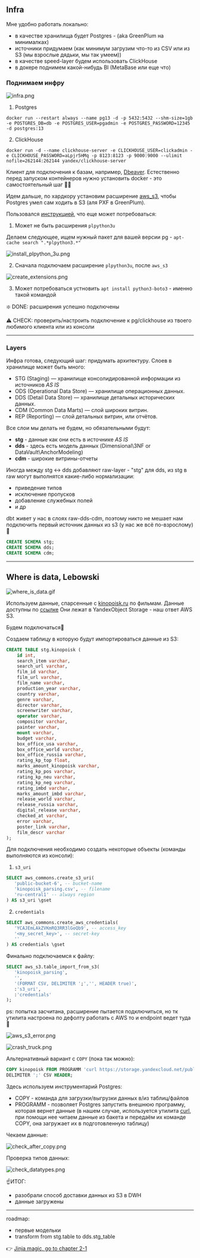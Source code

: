 

## Infra

Мне удобно работать локально:
- в качестве хранилища будет Postgres - (aka GreenPlum на минималках)
- источники придумаем (как минимум загрузим что-то из CSV или из S3 (мы взрослые дядьки, мы так умеем))
- в качестве speed-layer будем использовать ClickHouse
- в докере поднимем какой-нибудь BI (MetaBase или еще что)

### Поднимаем инфру

![infra.png](..%2F..%2Fimg%2Finfra.png)

1. Postgres

```
docker run --restart always --name pg13 -d -p 5432:5432 --shm-size=1gb  -e POSTGRES_DB=db -e POSTGRES_USER=pgadmin -e POSTGRES_PASSWORD=12345 -d postgres:13
```

2. ClickHouse

```
docker run -d --name clickhouse-server -e CLICKHOUSE_USER=clickadmin -e CLICKHOUSE_PASSWORD=aLpjr5HMq -p 8123:8123 -p 9000:9000 --ulimit nofile=262144:262144 yandex/clickhouse-server
```

Клиент для подключения к базам, например, [Dbeaver](https://dbeaver.io/download/). Естественно перед запуском контейнеров нужно установить docker - 
это самостоятельный шаг 🚶‍♂️


Идем дальше, по хардкору уcтановим расширение [aws_s3](https://docs.aws.amazon.com/AmazonRDS/latest/UserGuide/USER_PostgreSQL.S3Import.html),
чтобы Postgres умел сам ходить в S3 (аля PXF в GreenPlum).

Пользовался [инструкцией](https://github.com/chimpler/postgres-aws-s3), что еще может потребоваться:
1. Может не быть расширения `plpython3u`

Делаем следующее, ищем нужный пакет для вашей версии pg - `apt-cache search ".*plpython3.*"`

![install_plpython_3u.png](..%2F..%2Fimg%2Finstall_plpython_3u.png)

2. Сначала подключаем расширение `plpython3u`, после `aws_s3`

![create_extensions.png](..%2F..%2Fimg%2Fcreate_extensions.png)

3. Может потребоваться устновить `apt install python3-boto3` - именно такой командой


❇️ DONE: расширения успешно подключены

⚠️ CHECK: проверить/настроить подключение к pg/clickhouse из твоего любимого клиента или из консоли

------------------------------------------

### Layers

Инфра готова, следующий шаг: придумать архитектуру. Слоев в хранилище может быть много:
* STG (Staging) — хранилище консолидированной информации из источников _AS IS_
* ODS (Operational Data Store) — хранилище операционных данных.
* DDS (Detail Data Store) — хранилище детальных исторических данных.
* CDM (Common Data Marts) — слой широких витрин.
* REP (Reporting) — слой детальных витрин, или отчётов.

Все слои мы делать не будем, но обязательными будут:
- **stg** - данные как они есть в источнике _AS IS_
- **dds** - здесь есть модель данных (Dimensional\3NF or DataVault\AnchorModeling)
- **cdm** - широкие витрины-отчеты

Иногда между stg <-> dds добавляют raw-layer - "stg" для dds, из stg в raw могут выполнятся какие-либо нормализации:
- приведение типов
- исключение пропусков
- добавление служебных полей
- и др

dbt живет у нас в слоях raw-dds-cdm, поэтому никто не мешает нам подключить первый источник данных из s3 (у нас же всё по-взрослому)🤘

```sql
CREATE SCHEMA stg;
CREATE SCHEMA dds;
CREATE SCHEMA cdm;
```

------------------------------------------

## Where is data, Lebowski

![where_is_data.gif](..%2F..%2Fimg%2Fwhere_is_data.gif)

Используем данные, спарсенные с [kinopoisk.ru](https://www.kinopoisk.ru/) по фильмам. Данные доступны по [ссылке](https://storage.yandexcloud.net/public-bucket-6/data/kinopoisk_parsing.csv)
Они лежат в YandexObject Storage - наш ответ AWS S3.

Будем подключаться🔌

Создаем таблицу в которую будут импортироваться данные из S3:

```sql
CREATE TABLE stg.kinopoisk (
    id int,
    search_item varchar,
    search_url varchar,
    film_id varchar,
    film_url varchar,
    film_name varchar,
    production_year varchar,
    country varchar,
    genre varchar,
    director varchar,
    screenwriter varchar,
    operator varchar,
    compositor varchar,
    painter varchar,
    mount varchar,
    budget varchar,
    box_office_usa varchar,
    box_office_world varchar,
    box_office_russia varchar,
    rating_kp_top float,
    marks_amount_kinopoisk varchar,
    rating_kp_pos varchar,
    rating_kp_neu varchar,
    rating_kp_neg varchar,
    rating_imbd varchar,
    marks_amount_imbd varchar,
    release_world varchar,
    release_russia varchar,
    digital_release varchar,
    checked_at varchar,
    error varchar,
    poster_link varchar,
    film_descr varchar
);
```

Для подключения необходимо создать некоторые объекты (команды выполняются из консоли):
1. `s3_uri`

```sql
SELECT aws_commons.create_s3_uri(
   'public-bucket-6', -- bucket-name
   'kinopoisk_parsing.csv', -- filename
   'ru-central1' -- always region
) AS s3_uri \gset
```

2. `credentials`

```sql
SELECT aws_commons.create_aws_credentials(
   'YCAJEmLAkZVKmRQ3RR3lGoQb9', -- access_key
   '<my_secret_key>', -- secret-key
   ''
) AS credentials \gset
```

Финально подключаемся к файлу:

```sql
SELECT aws_s3.table_import_from_s3(
   'kinopoisk_parsing',
   '',
   '(FORMAT CSV, DELIMITER ';','', HEADER true)',
   :'s3_uri',
   :'credentials'
);
```
ps: попытка засчитана, расширение пытается подключиться, но тк утилита настроена по дефолту работать с AWS то и endpoint ведет туда 🤷

![aws_s3_error.png](..%2F..%2Fimg%2Faws_s3_error.png)

![crash_truck.png](..%2F..%2Fimg%2Fcrash_truck.png)

Альтернативный вариант с `COPY` (пока так можно):

```sql
COPY kinopoisk FROM PROGRAMM 'curl https://storage.yandexcloud.net/public-bucket-6/data/kinopoisk_parsing.csv' 
DELIMITER ';' CSV HEADER;
```

Здесь используем инструментарий Postgres:
- COPY - команда для загрузки/выгрузки данных в/из таблиц/файлов
- PROGRAMM - позволяет Postgres запустить внешнюю программу, которая вернет данные (в нашем случае, используется утилита [curl](https://ru.wikipedia.org/wiki/CURL),
при помощи нее читаем данные из бакета и передаём их команде COPY, она загружает их в подготовленную таблицу)

Чекаем данные:

![check_after_copy.png](..%2F..%2Fimg%2Fcheck_after_copy.png)

Проверка типов данных:

![check_datatypes.png](..%2F..%2Fimg%2Fcheck_datatypes.png)

☝️ИТОГ:
- разобрали способ доставки данных из S3 в DWH
- данные загружены

--------------------------------

roadmap:
- первые модельки
- transform from stg.table to dds.stg_table

👉 [Jinja magic, go to chapter 2-1](https://github.com/urevoleg/course-dbt-fundamentals/tree/main/course/chapter-2#если-есть-html-код-и-не-только-и-в-него-нужно-что-то-вставить)
